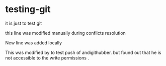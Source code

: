 # testing-git
it is just to test git

this line was modified manually during conflicts resolution

New line was added locally

This was modified by to test push of andigithubber.
but found out that he is not accessible to the write permissions .